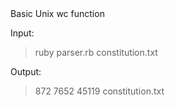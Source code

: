 </h2>Basic Unix wc function</h2>

Input:
<blockquote>
ruby parser.rb constitution.txt 
</blockquote>

Output:
<blockquote>
 872 7652 45119 constitution.txt
</blockquote>
